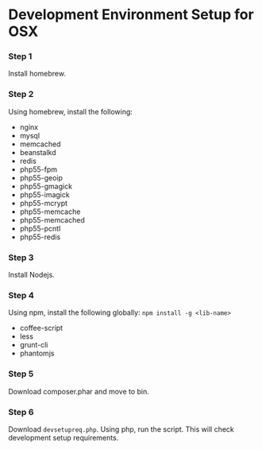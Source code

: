 # Development Environment Setup for OSX

### Step 1
Install homebrew.

### Step 2
Using homebrew, install the following:
* nginx
* mysql
* memcached
* beanstalkd
* redis
* php55-fpm
* php55-geoip
* php55-gmagick
* php55-imagick
* php55-mcrypt
* php55-memcache
* php55-memcached
* php55-pcntl
* php55-redis

### Step 3
Install Nodejs.

### Step 4
Using npm, install the following globally: `npm install -g <lib-name>`
* coffee-script
* less
* grunt-cli
* phantomjs

### Step 5
Download composer.phar and move to bin.

### Step 6
Download `devsetupreq.php`. Using php, run the script. This will check development setup requirements.
